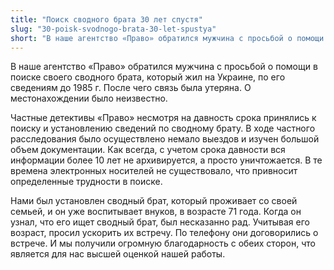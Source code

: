 ```yaml
---
title: "Поиск сводного брата 30 лет спустя"
slug: "30-poisk-svodnogo-brata-30-let-spustya"
short: "В наше агентство «Право» обратился мужчина с просьбой о помощи в поиске своего сводного брата, который жил на Украине, по его сведениям до 1985 г."
---
```


В наше агентство «Право» обратился мужчина с просьбой о помощи в поиске своего сводного брата, который жил на Украине, по его сведениям до 1985 г. После чего связь была утеряна. О местонахождении было неизвестно.

Частные детективы «Право» несмотря на давность срока принялись к поиску и установлению сведений по сводному брату. В ходе частного расследования было осуществлено немало выездов и изучен большой объем документации. Как всегда, с учетом срока давности вся информации более 10 лет не архивируется, а просто уничтожается. В те времена электронных носителей не существовало, что привносит определенные трудности в поиске.

Нами был установлен сводный брат, который проживает со своей семьей, и он уже воспитывает внуков, в возрасте 71 года. Когда он узнал, что его ищет сводный брат, был несказанно рад. Учитывая его возраст, просил ускорить их встречу. По телефону они договорились о встрече. И мы получили огромную благодарность с обеих сторон, что является для нас высшей оценкой нашей работы.
